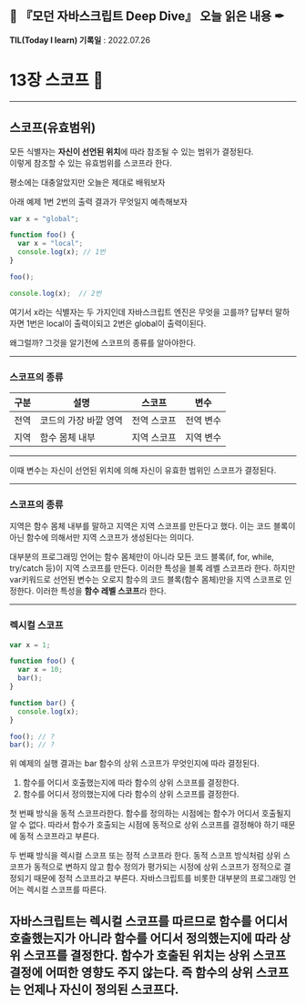 ## 📕 『모던 자바스크립트 Deep Dive』 오늘 읽은 내용 ✒

**TIL(Today I learn) 기록일** : 2022.07.26

# 13장 스코프 📑
---
## 스코프(유효범위)
모든 식별자는 <strong>자신이 선언된 위치</strong>에 따라 참조될 수 있는 범위가 결정된다.<br>
이렇게 참조할 수 있는 유효범위를 스코프라 한다.

평소에는 대충알았지만 오늘은 제대로 배워보자

아래 예제  1번 2번의 출력 결과가 무엇일지 예측해보자


```js
var x = "global";

function foo() {
  var x = "local";
  console.log(x); // 1번
}

foo();

console.log(x);  // 2번

```

여기서 x라는 식별자는 두 가지인데 자바스크립트 엔진은 무엇을 고를까?
답부터 말하자면 1번은 local이 출력이되고 2번은 global이 출력이된다. 

왜그럴까? 그것을 알기전에 스코프의 종류를 알아야한다.

---
### 스코프의 종류

| 구분  | 설명 | 스코프 | 변수  |
|----|----|----|----|
| 전역 | 코드의 가장 바깥 영역| 전역 스코프 | 전역 변수 |
| 지역 | 함수 몸체 내부 | 지역 스코프 | 지역 변수 |

---
이때 변수는 자신이 선언된 위치에 의해 자신이 유효한 범위인 스코프가 결정된다.

---

### 스코프의 종류

지역은 함수 몸체 내부를 말하고 지역은 지역 스코프를 만든다고 했다. 이는 코드 블록이 아닌 함수에 의해서만 지역 스코프가 생성된다는 의미다.

대부분의 프로그래밍 언어는 함수 몸체만이 아니라 모든 코드 블록(if, for, while, try/catch 등)이 지역 스코프를 만든다.
이러한 특성을 블록 레벨 스코프라 한다. 
하지만 var키워드로 선언된 변수는 오로지 함수의 코드 블록(함수 몸체)만을 지역 스코프로 인정한다.
이러한 특성을 <strong>함수 레벨 스코프</strong>라 한다.

---
### 렉시컬 스코프

```js
var x = 1;

function foo() {
  var x = 10;
  bar();
}

function bar() {
  console.log(x);
}

foo(); // ? 
bar(); // ?

```
위 예제의 실행 결과는 bar 함수의 상위 스코프가 무엇인지에 따라 결정된다. 

1. 함수를 어디서 호출했는지에 따라 함수의 상위 스코프를 결정한다.
2. 함수를 어디서 정의했는지에 다라 함수의 상위 스코프를 결정한다.

첫 번째 방식을 동적 스코프라한다. 함수를 정의하는 시점에는 함수가 어디서 호출될지 알 수 없다. 
따라서 함수가 호출되는 시점에 동적으로 상위 스코프를 결정해야 하기 때문에 동적 스코프라고 부른다.

두 번째 방식을 렉시컬 스코프 또는 정적 스코프라 한다.  동적 스코프 방식처럼 상위 스코프가 동적으로 변하지 않고 함수 정의가 평가되는 시정에 상위 스코프가 정적으로 결정되기 때문에
정적 스코프라고 부른다. 자바스크립트를 비롯한 대부분의 프로그래밍 언어는 렉시컬 스코프를 따른다.

자바스크립트는 렉시컬 스코프를 따르므로 함수를 어디서 호출했는지가 아니라 함수를 어디서 정의했는지에 따라 상위 스코프를 결정한다. 
함수가 호출된 위치는 상위 스코프 결정에 어떠한 영향도 주지 않는다. 즉 함수의 상위 스코프는 언제나 자신이 정의된 스코프다.
---
